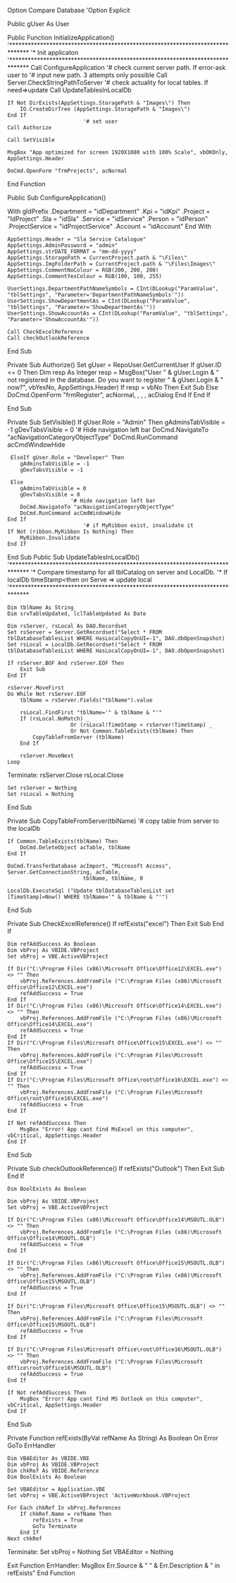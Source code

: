 Option Compare Database
'Option Explicit

Public gUser As User

Public Function InitializeApplication()
'******************************************************************************
'* Init applicaton
'******************************************************************************
    Call ConfigureApplication
                            '# check current server path. If error-ask user to
                            '# input new path. 3 attempts only possible
    Call Server.CheckStringPathToServer
                            '# check actuality for local tables. If need=>update
    Call UpdateTablesInLocalDb
    
    If Not DirExists(AppSettings.StoragePath & "Images\") Then
        IO.CreateDirTree (AppSettings.StoragePath & "Images\")
    End If
                            '# set user
    Call Authorize
    
    Call SetVisible
    
    MsgBox "App optimized for screen 1920X1080 with 100% Scale", vbOKOnly, AppSettings.Header
    
    DoCmd.OpenForm "frmProjects", acNormal
End Function

Public Sub ConfigureApplication()
      
   With gIdPrefix
        .Department = "idDepartment"
        .Kpi = "idKpi"
        .Project = "IdProject"
        .Sla = "idSla"
        .Service = "idService"
        .Person = "idPerson"
        .ProjectService = "idProjectService"
        .Account = "idAccount"
   End With
   
    AppSettings.Header = "Sla Service Catalogue"
    AppSettings.AdminPassword = "admin"
    AppSettings.strDATE_FORMAT = "mm-dd-yyyy"
    AppSettings.StoragePath = CurrentProject.path & "\Files\"
    AppSettings.ImgFolderPath = CurrentProject.path & "\Files\Images\"
    AppSettings.CommentNoColour = RGB(200, 200, 200)
    AppSettings.CommentYesColour = RGB(100, 100, 255)

    UserSettings.DepartmentPathNameSymbols = CInt(DLookup("ParamValue", "tblSettings", "Parameter='DepartmentPathNameSymbols'"))
    UserSettings.ShowDepartmentAs = CInt(DLookup("ParamValue", "tblSettings", "Parameter='ShowDepartmentAs'"))
    UserSettings.ShowAccountAs = CInt(DLookup("ParamValue", "tblSettings", "Parameter='ShowAccountAs'"))
    
    Call CheckExcelReference
    Call checkOutlookReference
End Sub

Private Sub Authorize()
    Set gUser = RepoUser.GetCurrentUser
    If gUser.ID <= 0 Then
        Dim resp As Integer
        resp = MsgBox("User " & gUser.Login & " not registered in the database. Do you want to register " & gUser.Login & " now?", vbYesNo, AppSettings.Header)
        If resp = vbNo Then
            Exit Sub
        Else
            DoCmd.OpenForm "frmRegister", acNormal, , , , acDialog
        End If
    End If
    
End Sub

Private Sub SetVisible()
    If gUser.Role = "Admin" Then
        gAdminsTabVisible = -1
        gDevTabsVisible = 0
                        '# Hide navigation left bar
        DoCmd.NavigateTo "acNavigationCategoryObjectType"
        DoCmd.RunCommand acCmdWindowHide
        
     ElseIf gUser.Role = "Developer" Then
        gAdminsTabVisible = -1
        gDevTabsVisible = -1
        
     Else
        gAdminsTabVisible = 0
        gDevTabsVisible = 0
                        '# Hide navigation left bar
        DoCmd.NavigateTo "acNavigationCategoryObjectType"
        DoCmd.RunCommand acCmdWindowHide
    End If
                            '# if MyRibbon exist, invalidate it
    If Not (ribbon.MyRibbon Is Nothing) Then
        MyRibbon.Invalidate
    End If
End Sub
Public Sub UpdateTablesInLocalDb()
'******************************************************************************
'*      Compare timestamp for all tblCatalog on server and LocalDb.
'*      If localDb timeStamp<then on Serve => update local
'******************************************************************************

    Dim tblName As String
    Dim srvTableUpdated, lclTableUpdated As Date

    Dim rsServer, rsLocal As DAO.Recordset
    Set rsServer = Server.GetRecordset("Select * FROM tblDatabaseTablesList WHERE HasLocalCopyOnUI=-1", DAO.dbOpenSnapshot)
    Set rsLocal = LocalDb.GetRecordset("Select * FROM tblDatabaseTablesList WHERE HasLocalCopyOnUI=-1", DAO.dbOpenSnapshot)
    
    If rsServer.BOF And rsServer.EOF Then
        Exit Sub
    End If
    
    rsServer.MoveFirst
    Do While Not rsServer.EOF
        tblName = rsServer.Fields("tblName").value
        
        rsLocal.FindFirst "tblName='" & tblName & "'"
        If (rsLocal.NoMatch) _
                        Or (rsLocal!TimeStamp < rsServer!TimeStamp) _
                        Or Not Common.TableExists(tblName) Then
            CopyTableFromServer (tblName)
        End If
        
        rsServer.MoveNext
    Loop

Terminate:
    rsServer.Close
    rsLocal.Close

    Set rsServer = Nothing
    Set rsLocal = Nothing
End Sub

Private Sub CopyTableFromServer(tblName)
'# copy table from server to the localDb

    If Common.TableExists(tblName) Then
        DoCmd.DeleteObject acTable, tblName
    End If
    
    DoCmd.TransferDatabase acImport, "Microsoft Access", Server.GetConnectionString, acTable, _
                            tblName, tblName, 0
                            
    LocalDb.ExecuteSql ("Update tblDatabaseTablesList set [TimeStamp]=Now() WHERE tblName='" & tblName & "'")
End Sub
        
Private Sub CheckExcelReference()
    If refExists("excel") Then
        Exit Sub
    End If
    
    Dim refAddSuccess As Boolean
    Dim vbProj As VBIDE.VBProject
    Set vbProj = VBE.ActiveVBProject

    If Dir("C:\Program Files (x86)\Microsoft Office\Office12\EXCEL.exe") <> "" Then
        vbProj.References.AddFromFile ("C:\Program Files (x86)\Microsoft Office\Office12\EXCEL.exe")
        refAddSuccess = True
    End If
    If Dir("C:\Program Files (x86)\Microsoft Office\Office14\EXCEL.exe") <> "" Then
        vbProj.References.AddFromFile ("C:\Program Files (x86)\Microsoft Office\Office14\EXCEL.exe")
        refAddSuccess = True
    End If
    If Dir("C:\Program Files\Microsoft Office\Office15\EXCEL.exe") <> "" Then
        vbProj.References.AddFromFile ("C:\Program Files\Microsoft Office\Office15\EXCEL.exe")
        refAddSuccess = True
    End If
    If Dir("C:\Program Files\Microsoft Office\root\Office16\EXCEL.exe") <> "" Then
        vbProj.References.AddFromFile ("C:\Program Files\Microsoft Office\root\Office16\EXCEL.exe")
        refAddSuccess = True
    End If
    
    If Not refAddSuccess Then
        MsgBox "Error! App cant find MsExcel on this computer", vbCritical, AppSettings.Header
    End If
End Sub

Private Sub checkOutlookReference()
    If refExists("Outlook") Then
        Exit Sub
    End If
    
    Dim BoolExists As Boolean

    Dim vbProj As VBIDE.VBProject
    Set vbProj = VBE.ActiveVBProject

    If Dir("C:\Program Files (x86)\Microsoft Office\Office14\MSOUTL.OLB") <> "" Then
        vbProj.References.AddFromFile ("C:\Program Files (x86)\Microsoft Office\Office14\MSOUTL.OLB")
        refAddSuccess = True
    End If
    
    If Dir("C:\Program Files (x86)\Microsoft Office\Office15\MSOUTL.OLB") <> "" Then
        vbProj.References.AddFromFile ("C:\Program Files (x86)\Microsoft Office\Office15\MSOUTL.OLB")
        refAddSuccess = True
    End If
    
    If Dir("C:\Program Files\Microsoft Office\Office15\MSOUTL.OLB") <> "" Then
        vbProj.References.AddFromFile ("C:\Program Files\Microsoft Office\Office15\MSOUTL.OLB")
        refAddSuccess = True
    End If
    
    If Dir("C:\Program Files\Microsoft Office\root\Office16\MSOUTL.OLB") <> "" Then
        vbProj.References.AddFromFile ("C:\Program Files\Microsoft Office\root\Office16\MSOUTL.OLB")
        refAddSuccess = True
    End If
    
    If Not refAddSuccess Then
        MsgBox "Error! App cant find MS Outlook on this computer", vbCritical, AppSettings.Header
    End If
End Sub


Private Function refExists(ByVal refName As String) As Boolean
On Error GoTo ErrHandler

    Dim VBAEditor As VBIDE.VBE
    Dim vbProj As VBIDE.VBProject
    Dim chkRef As VBIDE.Reference
    Dim BoolExists As Boolean

    Set VBAEditor = Application.VBE
    Set vbProj = VBE.ActiveVBProject 'ActiveWorkbook.VBProject

    For Each chkRef In vbProj.References
        If chkRef.Name = refName Then
            refExists = True
            GoTo Terminate
        End If
    Next chkRef

Terminate:
    Set vbProj = Nothing
    Set VBAEditor = Nothing
    
Exit Function
ErrHandler:
    MsgBox Err.Source & " " & Err.Description & " in refExists"
End Function
